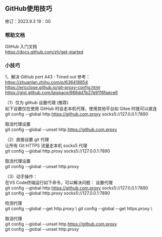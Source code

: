 ## GitHub使用技巧
修订：2023.9.3 19：00

### 帮助文档
GitHub 入门文档 \
https://docs.github.com/zh/get-started

### 小技巧
1，解决 Github port 443 : Timed out
参考： \
https://zhuanlan.zhihu.com/p/636418854 \
https://ericclose.github.io/git-proxy-config.html \
https://gist.github.com/laispace/666dd7b27e9116faece6

（1）仅为 github 设置代理 (推荐) \
如下设置仅在使用 GitHub 时会走本机代理，使用其他平台如 Gitee 时就可以直连 \
git config --global http.https://github.com.proxy socks5://127.0.0.1:7890

取消代理设置 \
git config --global --unset http.https://github.com.proxy

（2）直接设置 git 代理 \
让所有 Git HTTPS 流量走本机 socks5 代理 \
git config --global http.proxy socks5://127.0.0.1:7890

取消代理设置 \
git config --global --unset http.proxy

（3）动手操作：\
在VS Code终端运行如下命令，可以解决问题：
设置代理 \
git config --global http.https://github.com.proxy socks5://127.0.0.1:7890 \
git config --global http.proxy socks5://127.0.0.1:7890

检测代理 \
git config --global --get http.proxy \ 
git config --global --get https.proxy \

取消代理 \
git config --global --unset http.https://github.com.proxy \
git config --global --unset http.proxy

